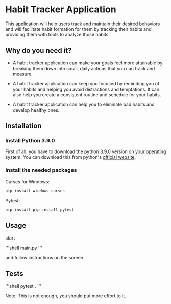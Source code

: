 # Habit Tracker Application

This application will help users track and maintain their desired behaviors and will facilitate habit formation for them by tracking their 
habits and providing them with tools to analyze those habits. 


## Why do you need it?

- A habit tracker application can make your goals feel more attainable by breaking them down into small, daily actions that you can track and measure.

- A habit tracker application can keep you focused by reminding you of your habits and helping you avoid distractions and temptations. It can also help you create a consistent routine and schedule for your habits.

- A habit tracker application can help you to eliminate bad habits and develop healthy ones.


## Installation

### Install Python 3.9.0 
First of all, you have to download the python 3.9.0 version on your operating system. You can download this from python's [official website](https://www.python.org/downloads/).

### Install the needed packages

Curses for Windows:
````commandline
pip install windows-curses
````

Pytest:
````commandline
pip install pip install pytest
```` 


## Usage

start

'''shell
main.py
'''

and follow instructions on the screen.

## Tests

'''shell
pytest .
'''

Note: This is not enough, you should put more effort to it.


